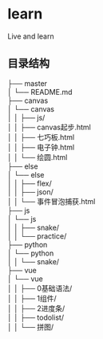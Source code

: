 # learn
Live and learn

## 目录结构
├── master     
│   └── README.md                                                                 
├── canvas                                           
│   └── canvas    
│   │   ├── js/     
│   │   ├── canvas起步.html     
│   │   ├── 七巧板.html     
│   │   ├── 电子钟.html     
│   │   └── 绘圆.html     
├── else                                           
│   └── else  
│   │   ├── flex/  
│   │   ├── json/  
│   │   └── 事件冒泡捕获.html  
├── js  
│   └── js  
│   │   ├── snake/  
│   │   └── practice/  
├── python  
│   └── python  
│   │   └── snake/  
├── vue  
│   └── vue  
│   │   ├── 0基础语法/  
│   │   ├── 1组件/  
│   │   ├── 2进度条/  
│   │   ├── todolist/  
│   │   └── 拼图/  
